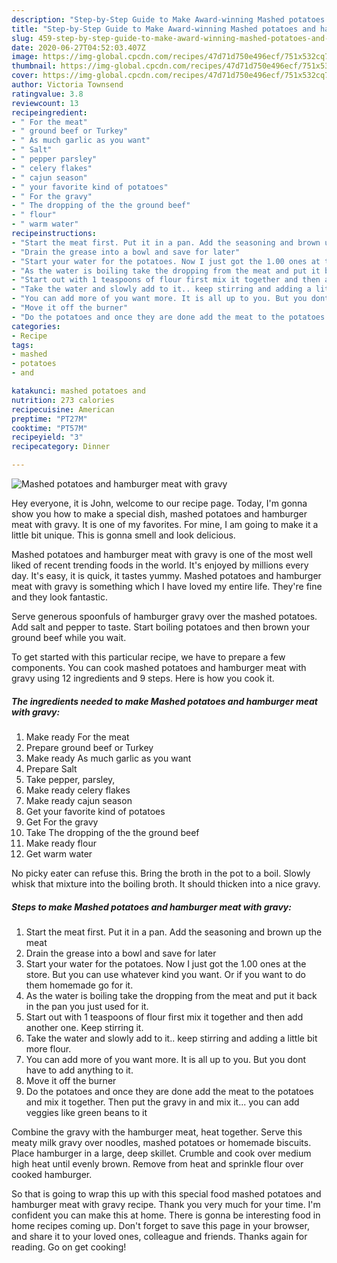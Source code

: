 ```yaml
---
description: "Step-by-Step Guide to Make Award-winning Mashed potatoes and hamburger meat with gravy"
title: "Step-by-Step Guide to Make Award-winning Mashed potatoes and hamburger meat with gravy"
slug: 459-step-by-step-guide-to-make-award-winning-mashed-potatoes-and-hamburger-meat-with-gravy
date: 2020-06-27T04:52:03.407Z
image: https://img-global.cpcdn.com/recipes/47d71d750e496ecf/751x532cq70/mashed-potatoes-and-hamburger-meat-with-gravy-recipe-main-photo.jpg
thumbnail: https://img-global.cpcdn.com/recipes/47d71d750e496ecf/751x532cq70/mashed-potatoes-and-hamburger-meat-with-gravy-recipe-main-photo.jpg
cover: https://img-global.cpcdn.com/recipes/47d71d750e496ecf/751x532cq70/mashed-potatoes-and-hamburger-meat-with-gravy-recipe-main-photo.jpg
author: Victoria Townsend
ratingvalue: 3.8
reviewcount: 13
recipeingredient:
- " For the meat"
- " ground beef or Turkey"
- " As much garlic as you want"
- " Salt"
- " pepper parsley"
- " celery flakes"
- " cajun season"
- " your favorite kind of potatoes"
- " For the gravy"
- " The dropping of the the ground beef"
- " flour"
- " warm water"
recipeinstructions:
- "Start the meat first. Put it in a pan. Add the seasoning and brown up the meat"
- "Drain the grease into a bowl and save for later"
- "Start your water for the potatoes. Now I just got the 1.00 ones at the store. But you can use whatever kind you want. Or if you want to do them homemade go for it."
- "As the water is boiling take the dropping from the meat and put it back in the pan you just used for it."
- "Start out with 1 teaspoons of flour first mix it together and then add another one. Keep stirring it."
- "Take the water and slowly add to it.. keep stirring and adding a little bit more flour."
- "You can add more of you want more. It is all up to you. But you dont have to add anything to it."
- "Move it off the burner"
- "Do the potatoes and once they are done add the meat to the potatoes and mix it together. Then put the gravy in and mix it... you can add veggies like green beans to it"
categories:
- Recipe
tags:
- mashed
- potatoes
- and

katakunci: mashed potatoes and 
nutrition: 273 calories
recipecuisine: American
preptime: "PT27M"
cooktime: "PT57M"
recipeyield: "3"
recipecategory: Dinner

---
```



![Mashed potatoes and hamburger meat with gravy](https://img-global.cpcdn.com/recipes/47d71d750e496ecf/751x532cq70/mashed-potatoes-and-hamburger-meat-with-gravy-recipe-main-photo.jpg)

Hey everyone, it is John, welcome to our recipe page. Today, I'm gonna show you how to make a special dish, mashed potatoes and hamburger meat with gravy. It is one of my favorites. For mine, I am going to make it a little bit unique. This is gonna smell and look delicious.

Mashed potatoes and hamburger meat with gravy is one of the most well liked of recent trending foods in the world. It's enjoyed by millions every day. It's easy, it is quick, it tastes yummy. Mashed potatoes and hamburger meat with gravy is something which I have loved my entire life. They're fine and they look fantastic.

Serve generous spoonfuls of hamburger gravy over the mashed potatoes. Add salt and pepper to taste. Start boiling potatoes and then brown your ground beef while you wait.


To get started with this particular recipe, we have to prepare a few components. You can cook mashed potatoes and hamburger meat with gravy using 12 ingredients and 9 steps. Here is how you cook it.

<!--inarticleads1-->

##### The ingredients needed to make Mashed potatoes and hamburger meat with gravy:

1. Make ready  For the meat
1. Prepare  ground beef or Turkey
1. Make ready  As much garlic as you want
1. Prepare  Salt
1. Take  pepper, parsley,
1. Make ready  celery flakes
1. Make ready  cajun season
1. Get  your favorite kind of potatoes
1. Get  For the gravy
1. Take  The dropping of the the ground beef
1. Make ready  flour
1. Get  warm water


No picky eater can refuse this. Bring the broth in the pot to a boil. Slowly whisk that mixture into the boiling broth. It should thicken into a nice gravy. 

<!--inarticleads2-->

##### Steps to make Mashed potatoes and hamburger meat with gravy:

1. Start the meat first. Put it in a pan. Add the seasoning and brown up the meat
1. Drain the grease into a bowl and save for later
1. Start your water for the potatoes. Now I just got the 1.00 ones at the store. But you can use whatever kind you want. Or if you want to do them homemade go for it.
1. As the water is boiling take the dropping from the meat and put it back in the pan you just used for it.
1. Start out with 1 teaspoons of flour first mix it together and then add another one. Keep stirring it.
1. Take the water and slowly add to it.. keep stirring and adding a little bit more flour.
1. You can add more of you want more. It is all up to you. But you dont have to add anything to it.
1. Move it off the burner
1. Do the potatoes and once they are done add the meat to the potatoes and mix it together. Then put the gravy in and mix it... you can add veggies like green beans to it


Combine the gravy with the hamburger meat, heat together. Serve this meaty milk gravy over noodles, mashed potatoes or homemade biscuits. Place hamburger in a large, deep skillet. Crumble and cook over medium high heat until evenly brown. Remove from heat and sprinkle flour over cooked hamburger. 

So that is going to wrap this up with this special food mashed potatoes and hamburger meat with gravy recipe. Thank you very much for your time. I'm confident you can make this at home. There is gonna be interesting food in home recipes coming up. Don't forget to save this page in your browser, and share it to your loved ones, colleague and friends. Thanks again for reading. Go on get cooking!

